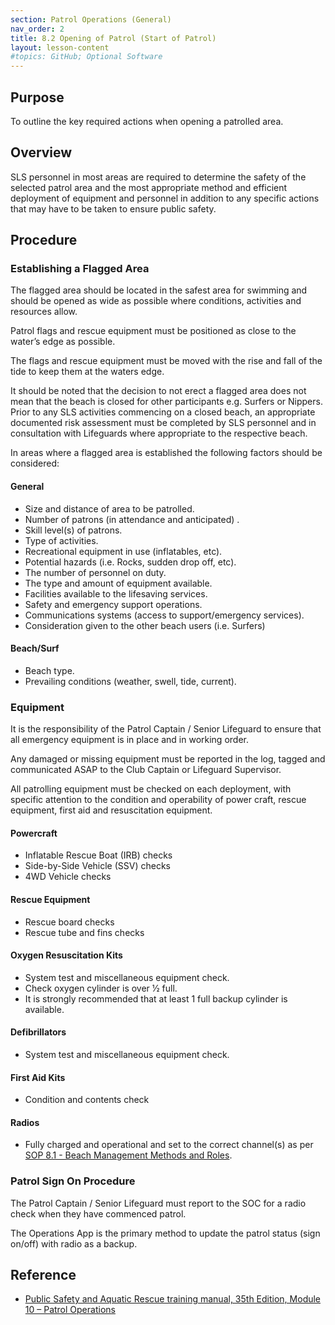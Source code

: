 ```yaml
---
section: Patrol Operations (General)
nav_order: 2
title: 8.2 Opening of Patrol (Start of Patrol)
layout: lesson-content
#topics: GitHub; Optional Software
---
```


## Purpose

To outline the key required actions when opening a patrolled area.

## Overview

SLS personnel in most areas are required to determine the safety of the selected patrol area and the most appropriate method and efficient deployment of equipment and personnel in addition to any specific actions that may have to be taken to ensure public safety.

## Procedure

### Establishing a Flagged Area

The flagged area should be located in the safest area for swimming and should be opened as wide as possible where conditions, activities and resources allow.

Patrol flags and rescue equipment must be positioned as close to the water’s edge as possible.

The flags and rescue equipment must be moved with the rise and fall of the tide to keep them at the waters edge.

It should be noted that the decision to not erect a flagged area does not mean that the beach is closed for other participants e.g. Surfers or Nippers. Prior to any SLS activities commencing on a closed beach, an appropriate documented risk assessment must be completed by SLS personnel and in consultation with Lifeguards where appropriate to the respective beach.

In areas where a flagged area is established the following factors should be considered:

#### General

- Size and distance of area to be patrolled.
- Number of patrons (in attendance and anticipated) .
- Skill level(s) of patrons.
- Type of activities.
- Recreational equipment in use (inflatables, etc).
- Potential hazards (i.e. Rocks, sudden drop off, etc).
- The number of personnel on duty.
- The type and amount of equipment available.
- Facilities available to the lifesaving services.
- Safety and emergency support operations.
- Communications systems (access to support/emergency services).
- Consideration given to the other beach users (i.e. Surfers)

#### Beach/Surf

- Beach type.
- Prevailing conditions (weather, swell, tide, current).

### Equipment

It is the responsibility of the Patrol Captain / Senior Lifeguard to ensure that all emergency equipment is in place and in working order.

Any damaged or missing equipment must be reported in the log, tagged and communicated ASAP to the Club Captain or Lifeguard Supervisor.

All patrolling equipment must be checked on each deployment, with specific attention to the condition and operability of power craft, rescue equipment, first aid and resuscitation equipment.

#### Powercraft

- Inflatable Rescue Boat (IRB) checks
- Side-by-Side Vehicle (SSV) checks
- 4WD Vehicle checks

#### Rescue Equipment

- Rescue board checks
- Rescue tube and fins checks

#### Oxygen Resuscitation Kits

- System test and miscellaneous equipment check.
- Check oxygen cylinder is over 1⁄2 full.
- It is strongly recommended that at least 1 full backup cylinder is available.

#### Defibrillators

- System test and miscellaneous equipment check.

#### First Aid Kits

- Condition and contents check

#### Radios

- Fully charged and operational and set to the correct channel(s) as per [SOP 8.1 - Beach Management Methods and Roles](#_8.1_Beach_Management).

### Patrol Sign On Procedure

The Patrol Captain / Senior Lifeguard must report to the SOC for a radio check when they have commenced patrol.

The Operations App is the primary method to update the patrol status (sign on/off) with radio as a backup.

## Reference

- [Public Safety and Aquatic Rescue training manual, 35th Edition, Module 10 – Patrol Operations](https://members.sls.com.au/members/document_library/1/media/8571)